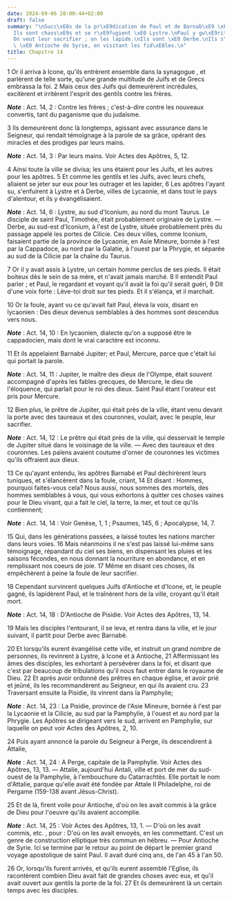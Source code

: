 ```yaml
---
date: 2024-09-06 20:00:44+02:00
draft: false
summary: "\nSucc\xE8s de la pr\xE9dication de Paul et de Barnab\xE9 \xE0 Iconium.\n\
  Ils sont chass\xE9s et se r\xE9fugient \xE0 Lystre.\nPaul y gu\xE9rit un boiteux.\n\
  On veut leur sacrifier ; on les lapide.\nIls vont \xE0 Derbe.\nIls s\u2019en retournent\
  \ \xE0 Antioche de Syrie, en visitant les fid\xE8les.\n"
title: Chapitre 14
---
```





1 Or il arriva à Icone, qu'ils entrèrent ensemble dans la synagogue , et parlèrent de telle sorte, qu'une grande multitude de Juifs et de Grecs embrassa la foi. 2 Mais ceux des Juifs qui demeurèrent incrédules, excitèrent et irritèrent l'esprit des gentils contre les frères.

***Note*** :  Act. 14, 2 : Contre les frères ; c'est-à-dire contre les nouveaux convertis, tant du paganisme que du judaïsme.

3 Ils demeurèrent donc là longtemps, agissant avec assurance dans le Seigneur, qui rendait témoignage à la parole de sa grâce, opérant des miracles et des prodiges par leurs mains.

***Note*** :  Act. 14, 3 : Par leurs mains. Voir Actes des Apôtres, 5, 12.

4 Ainsi toute la ville se divisa; les uns étaient pour les Juifs, et les autres pour les apôtres. 5 Et comme les gentils et les Juifs, avec leurs chefs, allaient se jeter sur eux pour les outrager et les lapider, 6 Les apôtres l'ayant su, s'enfuirent à Lystre et à Derbe, villes de Lycaonie, et dans tout le pays d'alentour, et ils y évangélisaient.

***Note*** :  Act. 14, 6 : Lystre, au sud d'Iconium, au nord du mont Taurus. Le disciple de saint Paul, Timothée, était probablement originaire de Lystre. ― Derbe, au sud-est d'Iconium, à l'est de Lystre, située probablement près du passage appelé les portes de Cilicie. Ces deux villes, comme Iconium, faisaient partie de la province de Lycaonie, en Asie Mineure, bornée à l'est par la Cappadoce, au nord par la Galatie, à l'ouest par la Phrygie, et séparée au sud de la Cilicie par la chaîne du Taurus.


7 Or il y avait assis à Lystre, un certain homme perclus de ses pieds. Il était boiteux dès le sein de sa mère, et n'avait jamais marché. 8 Il entendit Paul parler ; et Paul, le regardant et voyant qu'il avait la foi qu'il serait guéri, 9 Dit d'une voix forte : Lève-toi droit sur tes pieds. Et il s'élança, et il marchait.


10 Or la foule, ayant vu ce qu'avait fait Paul, éleva la voix, disant en lycaonien : Des dieux devenus semblables à des hommes sont descendus vers nous.

***Note*** :  Act. 14, 10 : En lycaonien, dialecte qu'on a supposé être le cappadocien, mais dont le vrai caractère est inconnu.

11 Et ils appelaient Barnabé Jupiter; et Paul, Mercure, parce que c'était lui qui portait la parole.

***Note*** :  Act. 14, 11 : Jupiter, le maître des dieux de l'Olympe, était souvent accompagné d'après les fables grecques, de Mercure, le dieu de l'éloquence, qui parlait pour le roi des dieux. Saint Paul étant l'orateur est pris pour Mercure.

12 Bien plus, le prêtre de Jupiter, qui était près de la ville, étant venu devant la porte avec des taureaux et des couronnes, voulait, avec le peuple, leur sacrifier.

***Note*** :  Act. 14, 12 : Le prêtre qui était près de la ville, qui desservait le temple de Jupiter situé dans le voisinage de la ville. ― Avec des taureaux et des couronnes. Les païens avaient coutume d'orner de couronnes les victimes qu'ils offraient aux dieux.

13 Ce qu'ayant entendu, les apôtres Barnabé et Paul déchirèrent leurs tuniques, et s'élancèrent dans la foule, criant, 14 Et disant : Hommes, pourquoi faites-vous cela? Nous aussi, nous sommes des mortels, des hommes semblables à vous, qui vous exhortons à quitter ces choses vaines pour le Dieu vivant, qui a fait le ciel, la terre, la mer, et tout ce qu'ils contiennent;

***Note*** :  Act. 14, 14 : Voir Genèse, 1, 1 ; Psaumes, 145, 6 ; Apocalypse, 14, 7.

15 Qui, dans les générations passées, a laissé toutes les nations marcher dans leurs voies. 16 Mais néanmoins il ne s'est pas laissé lui-même sans témoignage, répandant du ciel ses biens, en dispensant les pluies et les saisons fécondes, en nous donnant la nourriture en abondance, et en remplissant nos coeurs de joie. 17 Même en disant ces choses, ils empêchèrent à peine la foule de leur sacrifier.


18 Cependant survinrent quelques Juifs d'Antioche et d'Icone, et, le peuple gagné, ils lapidèrent Paul, et le traînèrent hors de la ville, croyant qu'il était mort.

***Note*** :  Act. 14, 18 : D'Antioche de Pisidie. Voir Actes des Apôtres, 13, 14.

19 Mais les disciples l'entourant, il se leva, et rentra dans la ville, et le jour suivant, il partit pour Derbe avec Barnabé.


20 Et lorsqu'ils eurent évangélisé cette ville, et instruit un grand nombre de personnes, ils revinrent à Lystre, à Icone et à Antioche, 21 Affermissant les âmes des disciples, les exhortant à persévérer dans la foi, et disant que c'est par beaucoup de tribulations qu'il nous faut entrer dans le royaume de Dieu. 22 Et après avoir ordonné des prêtres en chaque église, et avoir prié et jeûné, ils les recommandèrent au Seigneur, en qui ils avaient cru. 23 Traversant ensuite la Pisidie, ils vinrent dans la Pamphylie;

***Note*** :  Act. 14, 23 : La Pisidie, province de l'Asie Mineure, bornée à l'est par la Lycaonie et la Cilicie, au sud par la Pamphylie, à l'ouest et au nord par la Phrygie. Les Apôtres se dirigeant vers le sud, arrivent en Pamphylie, sur laquelle on peut voir Actes des Apôtres, 2, 10.

24 Puis ayant annoncé la parole du Seigneur à Perge, ils descendirent à Attalie,

***Note*** :  Act. 14, 24 : A Perge, capitale de la Pamphylie. Voir Actes des Apôtres, 13, 13. ― Attalie, aujourd'hui Antali, ville et port de mer du sud-ouest de la Pamphylie, à l'embouchure du Catarrachtès. Elle portait le nom d'Attalie, parque qu'elle avait été fondée par Attale II Philadelphe, roi de Pergame (159-138 avant Jésus-Christ).


25 Et de là, firent voile pour Antioche, d'où on les avait commis à la grâce de Dieu pour l'oeuvre qu'ils avaient accomplie.

***Note*** :  Act. 14, 25 : Voir Actes des Apôtres, 13, 1. ― D'où on les avait commis, etc. , pour : D'où on les avait envoyés, en les commettant. C'est un genre de construction elliptique très commun en hébreu. ― Pour Antioche de Syrie. Ici se termine par le retour au point de départ le premier grand voyage apostolique de saint Paul. Il avait duré cinq ans, de l'an 45 à l'an 50.


26 Or, lorsqu'ils furent arrivés, et qu'ils eurent assemblé l'Eglise, ils racontèrent combien Dieu avait fait de grandes choses avec eux, et qu'il avait ouvert aux gentils la porte de la foi. 27 Et ils demeurèrent là un certain temps avec les disciples.


